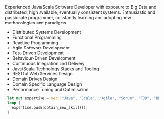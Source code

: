 Experienced Java/Scala Software Developer with exposure to Big Data and distributed, high available, eventually consistent systems. Enthusiastic and passionate programmer, constantly learning and adopting new methodologies and paradigms.

- Distributed Systems Development 
- Functional Programming
- Reactive Programming
- Agile Software Development
- Test-Driven Development
- Behaviour-Driven Development
- Continuous Integration and Delivery
- Java/Scala Technology Stacks and Tooling
- RESTful Web Services Design
- Domain Driven Design
- Domain Specific Language Design
- Performance Tuning and Optimisation

```rust
 let mut expertise = vec!["Java", "Scala", "Agile", "Scrum", "TDD", "BDD", "DDD", "SOA", "REST", "CI/CD", "IoC/DI", "Spark", "Kafka", "Cassandra", "Hadoop", "HDFS"];
 loop {
   expertise.push(obtain_new_skill());
 }
```
